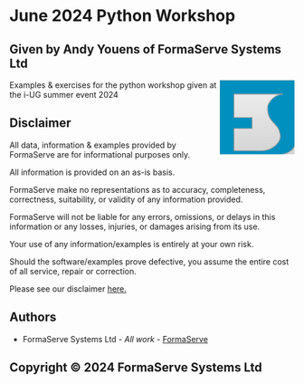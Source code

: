 # June 2024 Python Workshop

## Given by Andy Youens of FormaServe Systems Ltd

<img src="Logo.png" align="right">

Examples & exercises for the python workshop given at the i-UG summer event 2024

## Disclaimer

All data, information & examples provided by FormaServe are for informational purposes only.

All information is provided on an as-is basis.

FormaServe make no representations as to accuracy, completeness, correctness, suitability, or validity of any information provided.

FormaServe will not be liable for any errors, omissions, or delays in this information or any losses, injuries, or damages arising from its use.

Your use of any information/examples is entirely at your own risk.

Should the software/examples prove defective, you assume the entire cost of all service, repair or correction.

Please see our disclaimer [here.](https://www.formaserve.co.uk/examples.php)

## Authors

* FormaServe Systems Ltd - *All work* - [FormaServe](https://www.formaserve.co.uk)

## Copyright © 2024 FormaServe Systems Ltd
